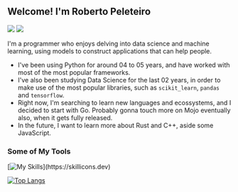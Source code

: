 ## Welcome! I'm Roberto Peleteiro
<a href = "mailto:kalimarapeleteiro@gmail.com"><img src="https://img.shields.io/badge/Gmail-D14836?style=for-the-badge&logo=gmail&logoColor=white" target="_blank"></a>
<a href="https://www.linkedin.com/in/kalimara-peleteiro/" target="_blank"><img src="https://img.shields.io/badge/-LinkedIn-%230077B5?style=for-the-badge&logo=linkedin&logoColor=white" target="_blank"></a>   

I'm a programmer who enjoys delving into data science and machine learning, using models to construct applications that can help people.

- I've been using Python for around 04 to 05 years, and have worked with most of the most popular frameworks.
- I've also been studying Data Science for the last 02 years, in order to make use of the most popular libraries, such as ``scikit_learn``, ``pandas`` and ``tensorflow``.
- Right now, I'm searching to learn new languages and ecossystems, and I decided to start with Go. Probably gonna touch more on Mojo eventually also, when it gets fully released.
- In the future, I want to learn more about Rust and C++, aside some JavaScript.
  
### Some of My Tools
[![My Skills](https://skillicons.dev/icons?i=py,flask,fastapi,django,sklearn,tensorflow,go,javascript,vue,postgres,mongodb,linux,figma,docker,postman,)](https://skillicons.dev)


[![Top Langs](https://github-readme-stats.vercel.app/api/top-langs/?username=KalimaraPeleteiro&hide=racket,cython,HTML,CSS,Fortran,SCSS,PowerShell,Less,Shell,Smarty,Plpgsql,Forth,Makefile,Procfile&langs_count=20)](https://github.com/anuraghazra/github-readme-stats)
